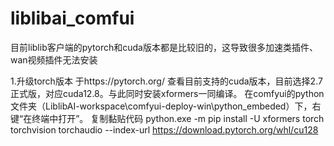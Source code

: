 # liblibai_comfui
目前liblib客户端的pytorch和cuda版本都是比较旧的，这导致很多加速类插件、wan视频插件无法安装

1.升级torch版本
于https://pytorch.org/ 查看目前支持的cuda版本，目前选择2.7正式版，对应cuda12.8。与此同时安装xformers一同编译。
在comfyui的python文件夹（LiblibAI-workspace\comfyui-deploy-win\python_embeded）下，右键“在终端中打开”。
复制黏贴代码 python.exe -m pip install -U xformers torch torchvision torchaudio --index-url https://download.pytorch.org/whl/cu128
